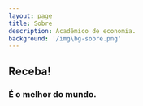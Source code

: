 ```yaml
---
layout: page
title: Sobre
description: Acadêmico de economia.
background: '/img\bg-sobre.png'
---
```


## Receba!
### É o melhor do mundo.